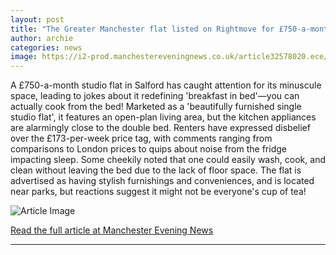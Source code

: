 ```yaml
---
layout: post
title: "The Greater Manchester flat listed on Rightmove for £750-a-month where you can cook and do washing from bed"
author: archie
categories: news
image: https://i2-prod.manchestereveningnews.co.uk/article32578020.ece/ALTERNATES/s1200/0_BF_30-9-25_tiny-Salford-flat_2.jpg
---
```

A £750-a-month studio flat in Salford has caught attention for its minuscule space, leading to jokes about it redefining 'breakfast in bed'—you can actually cook from the bed! Marketed as a 'beautifully furnished single studio flat', it features an open-plan living area, but the kitchen appliances are alarmingly close to the double bed. Renters have expressed disbelief over the £173-per-week price tag, with comments ranging from comparisons to London prices to quips about noise from the fridge impacting sleep. Some cheekily noted that one could easily wash, cook, and clean without leaving the bed due to the lack of floor space. The flat is advertised as having stylish furnishings and conveniences, and is located near parks, but reactions suggest it might not be everyone's cup of tea!

![Article Image](https://i2-prod.manchestereveningnews.co.uk/article32578020.ece/ALTERNATES/s1200/0_BF_30-9-25_tiny-Salford-flat_2.jpg)

[Read the full article at Manchester Evening News](https://www.manchestereveningnews.co.uk/news/greater-manchester-news/greater-manchester-flat-listed-rightmove-32577970)

---
